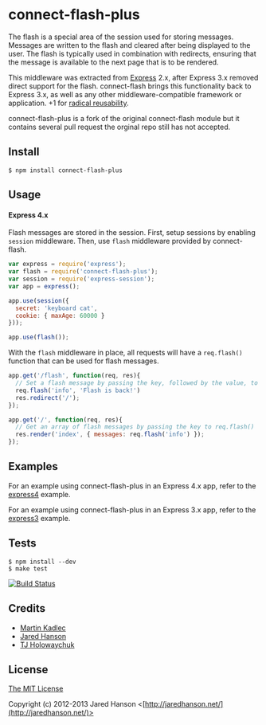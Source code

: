 # connect-flash-plus

The flash is a special area of the session used for storing messages.  Messages
are written to the flash and cleared after being displayed to the user.  The
flash is typically used in combination with redirects, ensuring that the message
is available to the next page that is to be rendered.

This middleware was extracted from [Express](http://expressjs.com/) 2.x, after
Express 3.x removed direct support for the flash.  connect-flash brings this
functionality back to Express 3.x, as well as any other middleware-compatible
framework or application. +1 for [radical reusability](http://substack.net/node_aesthetic).

connect-flash-plus is a fork of the original connect-flash module but it contains
several pull request the orginal repo still has not accepted.

## Install

    $ npm install connect-flash-plus

## Usage

#### Express 4.x

Flash messages are stored in the session.  First, setup sessions by enabling
`session` middleware.  Then, use `flash` middleware provided by connect-flash.

```javascript
var express = require('express');
var flash = require('connect-flash-plus');
var session = require('express-session');
var app = express();

app.use(session({
  secret: 'keyboard cat',
  cookie: { maxAge: 60000 }
}));

app.use(flash());

```

With the `flash` middleware in place, all requests will have a `req.flash()` function
that can be used for flash messages.

```javascript
app.get('/flash', function(req, res){
  // Set a flash message by passing the key, followed by the value, to req.flash().
  req.flash('info', 'Flash is back!')
  res.redirect('/');
});

app.get('/', function(req, res){
  // Get an array of flash messages by passing the key to req.flash()
  res.render('index', { messages: req.flash('info') });
});
```

## Examples

For an example using connect-flash-plus in an Express 4.x app, refer to the [express4](https://github.com/BS-Harou/connect-flash-plus/tree/master/examples/express4)
example.

For an example using connect-flash-plus in an Express 3.x app, refer to the [express3](https://github.com/BS-Harou/connect-flash-plus/tree/master/examples/express3)
example.


## Tests

    $ npm install --dev
    $ make test

[![Build Status](https://secure.travis-ci.org/BS-Harou/connect-flash-plus.png)](http://travis-ci.org/BS-Harou/connect-flash-plus)

## Credits

  - [Martin Kadlec](http://github.com/BS-Harou)
  - [Jared Hanson](http://github.com/jaredhanson)
  - [TJ Holowaychuk](https://github.com/visionmedia)

## License

[The MIT License](http://opensource.org/licenses/MIT)

Copyright (c) 2012-2013 Jared Hanson <[http://jaredhanson.net/](http://jaredhanson.net/)>
